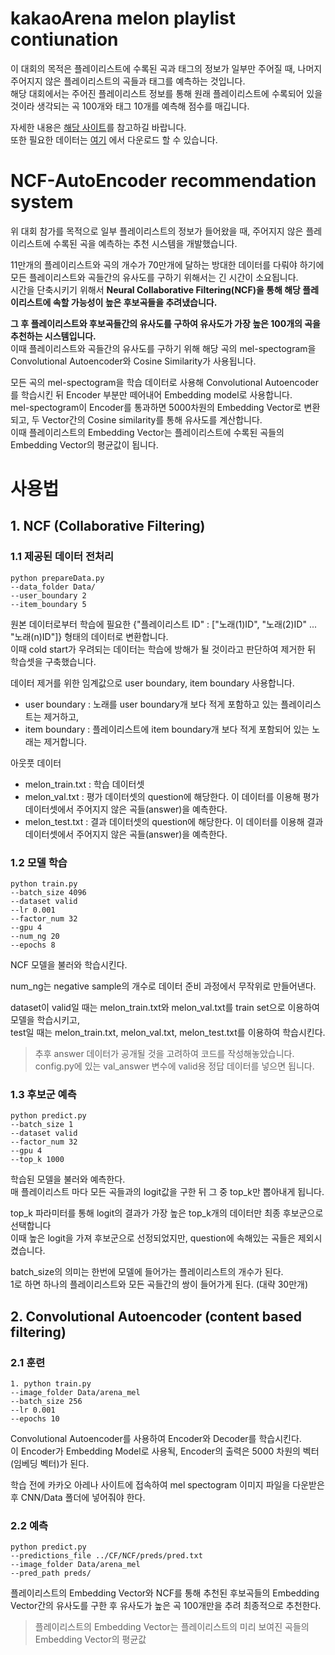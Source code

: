 # kakaoArena melon playlist contiunation

이 대회의 목적은 플레이리스트에 수록된 곡과 태그의 정보가 일부만 주어질 때, 나머지 주어지지 않은 플레이리스트의 곡들과 태그를 예측하는 것입니다.<br/>
해당 대회에서는 주어진 플레이리스트 정보를 통해 원래 플레이리스트에 수록되어 있을 것이라 생각되는 곡 100개와 태그 10개를 예측해 점수를 매깁니다.

자세한 내용은 [해당 사이트](https://arena.kakao.com/c/7)를 참고하길 바랍니다.<br/>
또한 필요한 데이터는 [여기](https://arena.kakao.com/c/7/data) 에서 다운로드 할 수 있습니다.


# NCF-AutoEncoder recommendation system

위 대회 참가를 목적으로 일부 플레이리스트의 정보가 들어왔을 때, 주어지지 않은 플레이리스트에 수록된 곡을 예측하는 추천 시스템을 개발했습니다. 

11만개의 플레이리스트와 곡의 개수가 70만개에 달하는 방대한 데이터를 다뤄야 하기에 모든 플레이리스트와 곡들간의 유사도를 구하기 위해서는 긴 시간이 소요됩니다. <br/>
시간을 단축시키기 위해서 **Neural Collaborative Filtering(NCF)을 통해 해당 플레이리스트에 속할 가능성이 높은 후보곡들을 추려냈습니다.**

**그 후 플레이리스트와 후보곡들간의 유사도를 구하여 유사도가 가장 높은 100개의 곡을 추천하는 시스템입니다.**<br/>
이때 플레이리스트와 곡들간의 유사도를 구하기 위해 해당 곡의 mel-spectogram을 Convolutional Autoencoder와 Cosine Similarity가 사용됩니다.

모든 곡의 mel-spectogram을 학습 데이터로 사용해 Convolutional Autoencoder를 학습시킨 뒤 Encoder 부분만 떼어내어 Embedding model로 사용합니다.<br/>
mel-spectogram이 Encoder를 통과하면 5000차원의 Embedding Vector로 변환되고, 두 Vector간의 Cosine similarity를 통해 유사도를 계산합니다.<br/>
이때 플레이리스트의 Embedding Vector는 플레이리스트에 수록된 곡들의 Embedding Vector의 평균값이 됩니다.



# 사용법

## 1. NCF (Collaborative Filtering)

### 1.1 제공된 데이터 전처리 

```
python prepareData.py
--data_folder Data/ 
--user_boundary 2 
--item_boundary 5
```

원본 데이터로부터 학습에 필요한 {"플레이리스트 ID" : ["노래(1)ID", "노래(2)ID" ... "노래(n)ID"]} 형태의 데이터로 변환합니다.<br/>
이때 cold start가 우려되는 데이터는 학습에 방해가 될 것이라고 판단하여 제거한 뒤 학습셋을 구축했습니다.

데이터 제거를 위한 임계값으로 user boundary, item boundary 사용합니다.
* user boundary : 노래를 user boundary개 보다 적게 포함하고 있는 플레이리스트는 제거하고,  
* item boundary : 플레이리스트에 item boundary개 보다 적게 포함되어 있는 노래는 제거합니다.

아웃풋 데이터
* melon_train.txt : 학습 데이터셋
* melon_val.txt : 평가 데이터셋의 question에 해당한다. 이 데이터를 이용해 평가 데이터셋에서 주어지지 않은 곡들(answer)을 예측한다.
* melon_test.txt : 결과 데이터셋의 question에 해당한다. 이 데이터를 이용해 결과 데이터셋에서 주어지지 않은 곡들(answer)을 예측한다.



### 1.2 모델 학습

```
python train.py 
--batch_size 4096
--dataset valid
--lr 0.001
--factor_num 32
--gpu 4
--num_ng 20
--epochs 8
```

NCF 모델을 불러와 학습시킨다. 

num_ng는 negative sample의 개수로 데이터 준비 과정에서 무작위로 만들어낸다. 

dataset이 valid일 때는 melon_train.txt와 melon_val.txt를 train set으로 이용하여 모델을 학습시키고,<br/>
test일 때는 melon_train.txt, melon_val.txt, melon_test.txt를 이용하여 학습시킨다.

> 추후 answer 데이터가 공개될 것을 고려하여 코드를 작성해놓았습니다.
config.py에 있는 val_answer 변수에 valid용 정답 데이터를 넣으면 됩니다.

### 1.3 후보군 예측
```
python predict.py 
--batch_size 1 
--dataset valid 
--factor_num 32 
--gpu 4 
--top_k 1000
```
학습된 모델을 불러와 예측한다.<br/>
매 플레이리스트 마다 모든 곡들과의 logit값을 구한 뒤 그 중 top_k만 뽑아내게 됩니다.

top_k 파라미터를 통해 logit의 결과가 가장 높은 top_k개의 데이터만 최종 후보군으로 선택합니다<br/>
이때 높은 logit을 가져 후보군으로 선정되었지만, question에 속해있는 곡들은 제외시켰습니다.

batch_size의 의미는 한번에 모델에 들어가는 플레이리스트의 개수가 된다.<br/>
1로 하면 하나의 플레이리스트와 모든 곡들간의 쌍이 들어가게 된다. (대략 30만개) 


## 2. Convolutional Autoencoder (content based filtering)

### 2.1 훈련
```
1. python train.py
--image_folder Data/arena_mel
--batch_size 256
--lr 0.001
--epochs 10
```
Convolutional Autoencoder를 사용하여 Encoder와 Decoder를 학습시킨다.<br/>
이 Encoder가 Embedding Model로 사용됙, Encoder의 출력은 5000 차원의 벡터(임베딩 벡터)가 된다.

학습 전에 카카오 아레나 사이트에 접속하여 mel spectogram 이미지 파일을 다운받은 후 CNN/Data 폴더에 넣어줘야 한다.

### 2.2 예측
```
python predict.py
--predictions_file ../CF/NCF/preds/pred.txt
--image_folder Data/arena_mel
--pred_path preds/
```

플레이리스트의 Embedding Vector와 NCF를 통해 추천된 후보곡들의 Embedding Vector간의 유사도를 구한 후 유사도가 높은 곡 100개만을 추려 최종적으로 추천한다.
> 플레이리스트의 Embedding Vector는 플레이리스트의 미리 보여진 곡들의 Embedding Vector의 평균값

